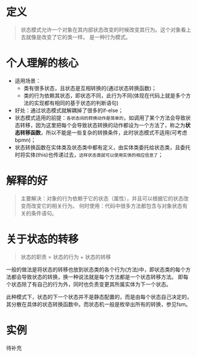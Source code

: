 # 定义
> 状态模式允许一个对象在其内部状态改变的时候改变其行为。这个对象看上去就像是改变了它的类一样。
> 是一种行为模式。

# 个人理解的核心
* 适用场景：
    * 类有很多状态，且状态是互相转换的(通过状态转换函数)；
    * 类的行为依赖其状态，即状态不同，此行为不同(体现在代码上就是多个方法的实现都有相同的基于状态的判断语句)
* 好处：通过状态模式就解耦掉了很多的if-else；
* 状态模式适用的前提：`各状态间的转换动作是简单的`，如调用了某个方法会导致状态转移，因为这里把每个会导致状态转换的动作都设为一个方法了，称之为**状态转移函数**，所以不能是一些复杂的转换条件，此时状态模式不适用(可考虑bpmn)；
* 状态转换函数在实体类及状态类中都有定义，由实体类委托给状态类，且委托时将实体(this)也传递过去，`这样状态类就可以使用实体的相应信息了`；

# 解释的好
> 主要解决：对象的行为依赖于它的状态（属性），并且可以根据它的状态改变而改变它的相关行为。 
> 何时使用：代码中很多方法都包含与对象状态有关的条件语句。

# 关于状态的转移
> 状态的职责 = 状态的行为 + 状态的转移

一般的做法是将状态的转移也放到状态类的各个行为(方法)中，即状态类的每个方法都会导致状态的转换，换一种说法就是每个方法都是一个状态转移方法。
即每个状态除了有自己的行为外，同时也负责变更其所属实体为下一个状态。

此种模式下，状态的下一个状态并不是静态配置的，而是由每个状态自己决定的，其分散在具体的状态转换函数中。而状态机一般是枚举出所有的转换，参见fsm。


# 实例
待补充